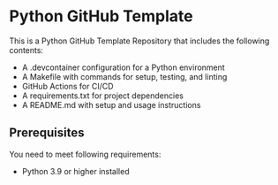 # Python GitHub Template

This is a Python GitHub Template Repository that includes the following contents:
- A .devcontainer configuration for a Python environment
- A Makefile with commands for setup, testing, and linting
- GitHub Actions for CI/CD
- A requirements.txt for project dependencies
- A README.md with setup and usage instructions
## Prerequisites

You need to meet following requirements:

- Python 3.9 or higher installed

